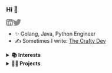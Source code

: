 ### Hi 👋

<a href='https://www.linkedin.com/in/andreea-diana-darie-8b8b63ab/'><img align='left' alt="linkedin" src="static/linkedin.svg" height='18px'/></a>
<a href='https://twitter.com/ddarie15'><img align='left' alt="twitter" src="static/twitter.svg" height='18px'/></a>
<br />

- ✨ Golang, Java, Python Engineer
- ✍️ Sometimes I write: [The Crafty Dev](https://thecraftydev.substack.com/)

<details>
<summary><b>📚 Interests</b></summary>

- Backend Development
- Building Distributed Systems
- Scaling Cloud Architectures
- Data Engineering
  <br />
</details>

<details>
<summary><b>👩‍💻 Projects</b></summary>

#### GO PROJECTS

- [Bloom Filter Implementation](https://github.com/yumed15/go-projects/tree/main/bloom-filter)
- [Cron Interpreter](https://github.com/yumed15/go-projects/tree/main/cron-parser)
- [Escape Analysis Formatter](https://github.com/yumed15/go-projects/tree/main/escape-analysis)
<br />
</details>
